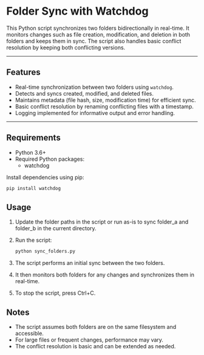 # Folder Sync with Watchdog

This Python script synchronizes two folders bidirectionally in real-time. It monitors changes such as file creation, modification, and deletion in both folders and keeps them in sync. The script also handles basic conflict resolution by keeping both conflicting versions.

---

## Features

- Real-time synchronization between two folders using `watchdog`.
- Detects and syncs created, modified, and deleted files.
- Maintains metadata (file hash, size, modification time) for efficient sync.
- Basic conflict resolution by renaming conflicting files with a timestamp.
- Logging implemented for informative output and error handling.

---

## Requirements

- Python 3.6+
- Required Python packages:
  - watchdog

Install dependencies using pip:

```bash
pip install watchdog
```

## Usage

1. Update the folder paths in the script or run as-is to sync folder_a and folder_b in the current directory.

2. Run the script:

    ```bash
    python sync_folders.py
    ```

3. The script performs an initial sync between the two folders.

4. It then monitors both folders for any changes and synchronizes them in real-time.

5. To stop the script, press Ctrl+C.

## Notes

- The script assumes both folders are on the same filesystem and accessible.
- For large files or frequent changes, performance may vary.
- The conflict resolution is basic and can be extended as needed.
